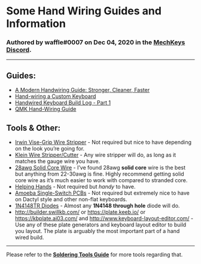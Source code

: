 

# **Some Hand Wiring Guides and Information**

### Authored by waffle#0007 on Dec 04, 2020 in the [MechKeys Discord](https://discord.gg/mechkeys).

---

## **Guides:**

- [A Modern Handwiring Guide: Stronger, Cleaner, Faster](https://github.com/EanNewton/Awesome-Keebs/blob/main/tutorials/A%20Modern%20Handwiring%20Guide.md) 
-  [Hand-wiring a Custom Keyboard](https://matt3o.com/hand-wiring-a-custom-keyboard/) 
- [Handwired Keyboard Build Log - Part 1](http://www.masterzen.fr/2018/12/16/handwired-keyboard-build-log-part-1/)
- [QMK Hand-Wiring Guide](https://docs.qmk.fm/#/hand_wire)

## **Tools & Other:** 

* [Irwin Vise-Grip Wire Stripper](https://smile.amazon.com/IRWIN-VISE-GRIP-2078300-Self-Adjusting-Stripper/dp/B000OQ21CA) - Not required but nice to have depending on the look you’re going for.  
* [Klein Wire Stripper/Cutter](https://smile.amazon.com/Stripper-Stranded-Klein-Tools-11046/dp/B0000302WS) - Any wire stripper will do, as long as it matches the gauge wire you have. 
* [28awg Solid Core Wire](https://www.digikey.com/en/products/detail/pololu-corporation/2614/10451075) - I’ve found 28awg **solid core** wire is the best but anything from 22-30awg is fine. Highly recommend getting solid core wire as it’s much easier to work with compared to stranded core.  
* [Helping Hands](https://smile.amazon.com/Soldering-Flexible-Flashlight-Magnifying-Aluminum/dp/B085958VNK) - Not required but *handy* to have.  
* [Amoeba Single-Switch PCBs](https://keeb.io/collections/frontpage/products/amoeba-single-switch-pcbs) - Not required but extremely nice to have on Dactyl style and other non-flat keyboards.  
* [1N4148TR Diodes](https://www.digikey.com/en/products/detail/on-semiconductor/1N4148TR/9356376) - Almost any **1N4148 through hole** diode will do.  
* http://builder.swillkb.com/ or https://plate.keeb.io/ or https://kbplate.ai03.com/ and http://www.keyboard-layout-editor.com/ - Use any of these plate generators and keyboard layout editor to build you layout. The plate is arguably the most important part of a hand wired build.  

---

Please refer to the **[Soldering Tools Guide](https://github.com/EanNewton/Awesome-Keebs/edit/main/tutorials/Soldering%20Tools%20Guide.md)** for more tools regarding that. 